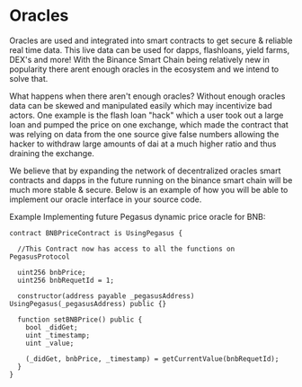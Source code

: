 # Oracles

Oracles are used and integrated into smart contracts to get secure & reliable real time data. This live data can be used for dapps, flashloans, yield farms, DEX's and more! With the Binance Smart Chain being relatively new in popularity there arent enough oracles in the ecosystem and we intend to solve that. 

What happens when there aren't enough oracles? Without enough oracles data can be skewed and manipulated easily which may incentivize bad actors. One example is the flash loan "hack" which a user took out a large loan and pumped the price on one exchange, which made the contract that was relying on data from the one source give false numbers allowing the hacker to withdraw large amounts of dai at a much higher ratio and thus draining the exchange. 

We believe that by expanding the network of decentralized oracles smart contracts and dapps in the future running on the binance smart chain will be much more stable & secure. Below is an example of how you will be able to implement our oracle interface in your source code.

Example Implementing future Pegasus dynamic price oracle for BNB:

```text
contract BNBPriceContract is UsingPegasus {

  //This Contract now has access to all the functions on PegasusProtocol

  uint256 bnbPrice;
  uint256 bnbRequetId = 1;

  constructor(address payable _pegasusAddress) UsingPegasus(_pegasusAddress) public {}

  function setBNBPrice() public {
    bool _didGet;
    uint _timestamp;
    uint _value;

    (_didGet, bnbPrice, _timestamp) = getCurrentValue(bnbRequetId);
  }
}
```

